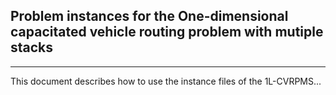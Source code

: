## Problem instances for the One-dimensional capacitated vehicle routing problem with mutiple stacks
-----

This document describes how to use the instance files of the 1L-CVRPMS...

